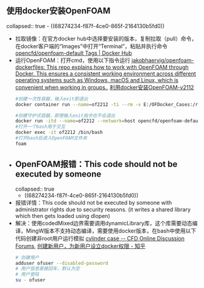 ## 使用docker安装OpenFOAM
collapsed:: true
	- ((68274234-f87f-4ce0-865f-2164130b5fd0))
- 拉取镜像：在官方docker hub中选择要安装的版本，复制拉取（pull）命令，在docker客户端的“Images”中打开“Terminal”，粘贴并执行命令 [opencfd/openfoam-default Tags | Docker Hub](https://hub.docker.com/r/opencfd/openfoam-default/tags)
- 运行OpenFOAM：打开cmd，使用以下指令运行 [jakobhaervig/openfoam-dockerfiles: This repo explains how to work with OpenFOAM through Docker. This ensures a consistent working environment across different operating systems such as Windows, macOS and Linux, which is convenient when working in groups.](https://github.com/jakobhaervig/openfoam-dockerfiles), [利用docker安装OpenFOAM-v2112](https://www.topcfd.cn/18781/)
  ``` bash
  #创建一次性容器，输入exit即退出
  docker container run --name=of2212 -ti --rm -v E:/OFDocker_Cases:/run -w /run opencfd/openfoam-default:2212
  
  #创建守护式容器，即使输入exit指令也不会退出
  docker run -itd --name=of2212 --network=host opencfd/openfoam-default:2212
  #打开一个bash用于交互
  docker exec -it of2212 /bin/bash
  #打开bash后进入OpenFOAM文件夹
  foam
  ```
- ## OpenFOAM报错：This code should not be executed by someone
  collapsed:: true
	- ((68274234-f87f-4ce0-865f-2164130b5fd0))
- 报错详情：This code should not be executed by someone with administrator rights due to security reasons. (it writes a shared library which then gets loaded using dlopen)
- 解决：使用codedMixed边界需要调用dynamicLibrary库，这个库需要动态编译，MingW版本不支持动态编译，需要使用docker版本，在bash中使用以下代码创建非root用户运行模拟 [cylinder case -- CFD Online Discussion Forums](https://www.cfd-online.com/Forums/openfoam-solving/133656-cylinder-case.html), [创建新用户，为新用户设立docker权限 - 知乎](https://zhuanlan.zhihu.com/p/32965982991)
  ``` bash
  # 创建用户
  adduser ofuser --disabled-password
  # 用户信息直接回车，默认为空
  # 用户登陆
  su - ofuser
  ```